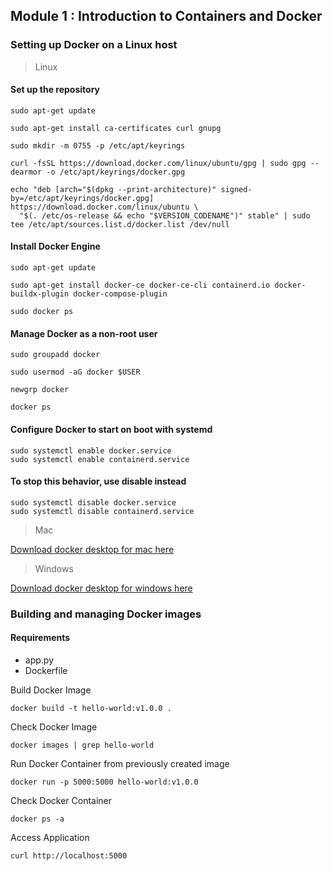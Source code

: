 ## Module 1 : Introduction to Containers and Docker
### Setting up Docker on a Linux host
> Linux

#### Set up the repository
```
sudo apt-get update
```
```
sudo apt-get install ca-certificates curl gnupg
```
```
sudo mkdir -m 0755 -p /etc/apt/keyrings
```
```
curl -fsSL https://download.docker.com/linux/ubuntu/gpg | sudo gpg --dearmor -o /etc/apt/keyrings/docker.gpg
```
```
echo "deb [arch="$(dpkg --print-architecture)" signed-by=/etc/apt/keyrings/docker.gpg] https://download.docker.com/linux/ubuntu \
  "$(. /etc/os-release && echo "$VERSION_CODENAME")" stable" | sudo tee /etc/apt/sources.list.d/docker.list /dev/null
```
#### Install Docker Engine
```
sudo apt-get update
```
```
sudo apt-get install docker-ce docker-ce-cli containerd.io docker-buildx-plugin docker-compose-plugin
```
```
sudo docker ps
```
#### Manage Docker as a non-root user
```
sudo groupadd docker
```
```
sudo usermod -aG docker $USER
```
```
newgrp docker
```
```
docker ps
```
#### Configure Docker to start on boot with systemd
```
sudo systemctl enable docker.service
sudo systemctl enable containerd.service
```
#### To stop this behavior, use disable instead
```
sudo systemctl disable docker.service
sudo systemctl disable containerd.service
```
> Mac 

[Download docker desktop for mac here](https://docs.docker.com/desktop/install/mac-install/)

> Windows

[Download docker desktop for windows here](https://docs.docker.com/desktop/install/windows-install/)

### Building and managing Docker images

#### Requirements
- app.py
- Dockerfile

Build Docker Image
```
docker build -t hello-world:v1.0.0 .
```
Check Docker Image
```
docker images | grep hello-world
```
Run Docker Container from previously created image
```
docker run -p 5000:5000 hello-world:v1.0.0
```
Check Docker Container
```
docker ps -a
```
Access Application
```
curl http://localhost:5000
```

